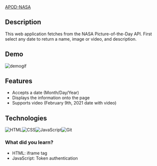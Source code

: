 [APOD-NASA](https://github.com/boobeh123/APOD-NASA)

## Description
This web application fetches from the NASA Picture-of-the-Day API. First select any date to return a name, image or video, and description.

## Demo
![demogif](NASAAPODdemo.gif)

## Features
* Accepts a date (Month/Day/Year)
* Displays the information onto the page
* Supports video (February 9th, 2021 date with video)

## Technologies
![HTML](https://img.shields.io/badge/-HTML-important?logo=html5)![CSS](https://img.shields.io/badge/-CSS-salmon?logo=css3)![JavaScript](https://img.shields.io/badge/-JAVASCRIPT-333?logo=javascript)![Git](https://img.shields.io/badge/-GIT-orange?logo=git)

### What did you learn?
* HTML: iframe tag
* JavaScript: Token authentication
